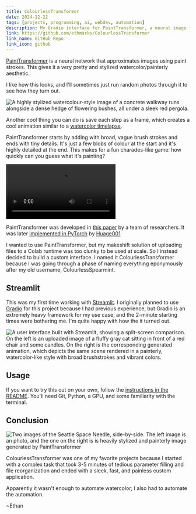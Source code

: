 ```yaml
---
title: ColourlessTransformer
date: 2024-12-22
tags: [projects, programming, ai, webdev, automation]
description: My Gradio interface for PaintTransformer, a neural image filter that turns photos into paint timelapses
link: https://github.com/ethmarks/ColourlessTransformer
link_name: GitHub Repo
link_icon: github
---
```


[PaintTransformer](https://github.com/Huage001/PaintTransformer) is a neural network that approximates images using paint strokes. This gives it a very pretty and stylized watercolor/painterly aesthetic.

I like how this looks, and I'll sometimes just run random photos through it to see how they turn out.

![A highly stylized watercolour-style image of a concrete walkway runs alongside a dense hedge of flowering bushes, all under a sleek red pergola.](~/painttransformer_walkway.webp "PaintTransformer applied to a photo I took at Taliesin West")

Another cool thing you can do is save each step as a frame, which creates a cool animation similar to a [watercolor timelapse](https://youtu.be/1rc0qmqcqMY).

PaintTransformer starts by adding with broad, vague brush strokes and ends with tiny details. It's just a few blobs of colour at the start and it's highly detailed at the end. This makes for a fun charades-like game: how quickly can you guess what it's painting?

![A PaintTransformer timelapse of the album cover of Abbey Road by the Beatles. It starts off as an unrecognizable blob of colour, but gradually becomes discernible as detail is added](~/painttransformer_abbey_road.webm "How long does it take you to guess what it's painting?")

PaintTransformer was developed in [this paper](https://arxiv.org/abs/2108.03798) by a team of researchers. It was later [implemented in PyTorch](https://github.com/Huage001/PaintTransformer) by [Huage001](https://github.com/Huage001)

I wanted to use PaintTransformer, but my makeshift solution of uploading files to a Colab runtime was too clunky to be used at scale. So I instead decided to build a custom interface. I named it ColourlessTransformer because I was going through a phase of naming everything eponymously after my old username, ColourlessSpearmint.

## Streamlit

This was my first time working with [Streamlit](https://streamlit.io/). I originally planned to use [Gradio](https://www.gradio.app/) for this project because I had previous experience, but Gradio is an extremely heavy framework for my use case, and the 2-minute starting times were bothering me. I'm quite happy with how the it turned out.

![A user interface built with Streamlit, showing a split-screen comparison. On the left is an uploaded image of a fluffy gray cat sitting in front of a red chair and some candles. On the right is the corresponding generated animation, which depicts the same scene rendered in a painterly, watercolor-like style with broad brushstrokes and vibrant colors.](~/painttransformer_interface_toby_chickens.webp "Using ColourlessTransformer to apply PaintTransformer to a photo of my cat, Toby")

## Usage

If you want to try this out on your own, follow the [instructions in the README](https://github.com/ethmarks/ColourlessTransformer?tab=readme-ov-file#usage). You'll need Git, Python, a GPU, and some familiarity with the terminal.

## Conclusion

![Two images of the Seattle Space Needle, side-by-side. The left image is an photo, and the one on the right is is heavily stylized and painterly image generated by PaintTransformer](~/painttransformer_space_needle_comparison.webp "PaintTransformer applied to a photo I took of the Seattle Space Needle")

ColourlessTransformer was one of my favorite projects because I started with a complex task that took 3-5 minutes of tedious parameter filling and file reorganization and ended with a sleek, fast, and painless custom application.

Apparently it wasn't enough to automate watercolor; I also had to automate the automation.

~Ethan
